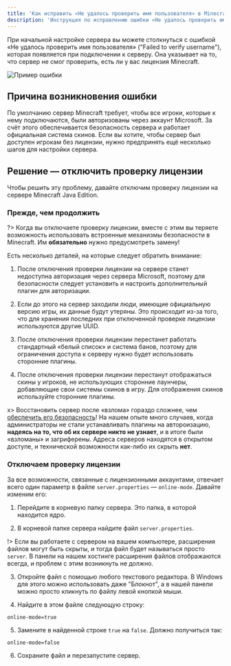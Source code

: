 ```yaml
---
title: 'Как исправить «Не удалось проверить имя пользователя» в Minecraft?'
description: 'Инструкция по исправлению ошибки «Не удалось проверить имя пользователя» ("Failed to verify username"), с которой можно столкнуться при настройке сервера Minecraft: Java Edition.'
---
```


При начальной настройке сервера вы можете столкнуться с ошибкой «Не удалось проверить имя пользователя» ("Failed to verify username"), которая появляется при подключении к серверу. Она указывает на то, что сервер не смог проверить, есть ли у вас лицензия Minecraft.

![Пример ошибки](/images/guides/online-mode/error.png)

## Причина возникновения ошибки

По умолчанию сервер Minecraft требует, чтобы все игроки, которые к нему подключаются, были авторизованы через аккаунт Microsoft. За счёт этого обеспечивается безопасность сервера и работает официальная система скинов. Если вы хотите, чтобы сервер был доступен игрокам без лицензии, нужно предпринять ещё несколько шагов для настройки сервера.

## Решение — отключить проверку лицензии

Чтобы решить эту проблему, давайте отключим проверку лицензии на сервере Minecraft Java Edition.

### Прежде, чем продолжить

?> Когда вы отключаете проверку лицензии, вместе с этим вы теряете возможность использовать встроенные механизмы безопасности в Minecraft. Им **обязательно** нужно предусмотреть замену!

Есть несколько деталей, на которые следует обратить внимание:

1. После отключения проверки лицензии на сервере станет недоступна авторизация через сервера Microsoft, поэтому для безопасности следует установить и настроить дополнительный плагин для авторизации.

2. Если до этого на сервер заходили люди, имеющие официальную версию игры, их данные будут утеряны. Это происходит из-за того, что для хранения последних при отключенной проверке лицензии используются другие UUID.

3. После отключения проверки лицензии перестанет работать стандартный «белый список» и система банов, поэтому для ограничения доступа к серверу нужно будет использовать сторонние плагины.

4. После отключения проверки лицензии перестанут отображаться скины у игроков, не использующих сторонние лаунчеры, добавляющие свои системы скинов в игру. Для отображения скинов используйте сторонние плагины.

x> Восстановить сервер после «взлома» гораздо сложнее, чем [обеспечить его безопасность](/guides/secure-server)! На нашем опыте много случаев, когда администраторы не стали устанавливать плагины на автороизацию, **надеясь на то, что об их сервере никто не узнает**, и в итоге были «взломаны» и загриферены. Адреса серверов находятся в открытом доступе, и технической возможности как-либо их скрыть **нет**.

### Отключаем проверку лицензии

За все возможности, связанные с лицензионными аккаунтами, отвечает всего один параметр в файле `server.properties` — `online-mode`. Давайте изменим его:

1. Перейдите в корневую папку сервера. Это папка, в которой находится ядро.

2. В корневой папке сервера найдите файл `server.properties`.

!> Если вы работаете с сервером на вашем компьютере, расширения файлов могут быть скрыты, и тогда файл будет называться просто `server`. В панели на нашем хостинге расширения файлов отображаются всегда, и проблем с этим возникнуть не должно.

3. Откройте файл с помощью любого текстового редактора. В Windows для этого можно использовать даже "Блокнот", а в нашей панели можно просто кликнуть по файлу левой кнопкой мыши.

4. Найдите в этом файле следующую строку:

```properties
online-mode=true
```

5. Замените в найденной строке `true` на `false`. Должно получиться так:

```properties
online-mode=false
```

6. Сохраните файл и перезапустите сервер.
